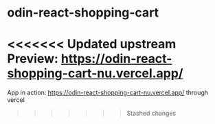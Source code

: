 # odin-react-shopping-cart

<<<<<<< Updated upstream
Preview: https://odin-react-shopping-cart-nu.vercel.app/
=======
App in action: https://odin-react-shopping-cart-nu.vercel.app/ through vercel
>>>>>>> Stashed changes
